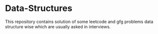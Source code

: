 # Data-Structures

This repository contains solution of some leetcode and gfg problems data structure wise which are usually asked in interviews.

